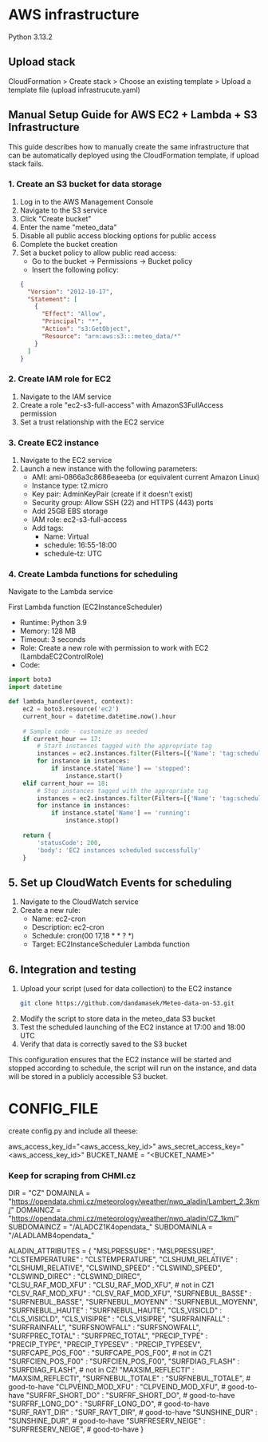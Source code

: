 # AWS infrastructure
Python 3.13.2

## Upload stack
CloudFormation > Create stack > Choose an existing template > Upload a template file (upload infrastrucute.yaml)

 
## Manual Setup Guide for AWS EC2 + Lambda + S3 Infrastructure
This guide describes how to manually create the same infrastructure that can be automatically deployed using the CloudFormation template, if upload stack fails.

### 1. Create an S3 bucket for data storage

1. Log in to the AWS Management Console
2. Navigate to the S3 service
3. Click "Create bucket"
4. Enter the name "meteo_data"
5. Disable all public access blocking options for public access
6. Complete the bucket creation
7. Set a bucket policy to allow public read access:
   - Go to the bucket → Permissions → Bucket policy
   - Insert the following policy:
   ```json
   {
     "Version": "2012-10-17",
     "Statement": [
       {
         "Effect": "Allow",
         "Principal": "*",
         "Action": "s3:GetObject",
         "Resource": "arn:aws:s3:::meteo_data/*"
       }
     ]
   }
   ```

### 2. Create IAM role for EC2

1. Navigate to the IAM service
2. Create a role "ec2-s3-full-access" with AmazonS3FullAccess permission
3. Set a trust relationship with the EC2 service

### 3. Create EC2 instance

1. Navigate to the EC2 service
2. Launch a new instance with the following parameters:
   - AMI: ami-0866a3c8686eaeeba (or equivalent current Amazon Linux)
   - Instance type: t2.micro
   - Key pair: AdminKeyPair (create if it doesn't exist)
   - Security group: Allow SSH (22) and HTTPS (443) ports
   - Add 25GB EBS storage
   - IAM role: ec2-s3-full-access
   - Add tags:
     - Name: Virtual
     - schedule: 16:55-18:00
     - schedule-tz: UTC

### 4. Create Lambda functions for scheduling

Navigate to the Lambda service


First Lambda function (EC2InstanceScheduler)
- Runtime: Python 3.9
- Memory: 128 MB
- Timeout: 3 seconds
- Role: Create a new role with permission to work with EC2 (LambdaEC2ControlRole)
- Code:
```python
import boto3
import datetime

def lambda_handler(event, context):
    ec2 = boto3.resource('ec2')
    current_hour = datetime.datetime.now().hour
    
    # Sample code - customize as needed
    if current_hour == 17:
        # Start instances tagged with the appropriate tag
        instances = ec2.instances.filter(Filters=[{'Name': 'tag:schedule', 'Values': ['*16:55-18:00*']}])
        for instance in instances:
            if instance.state['Name'] == 'stopped':
                instance.start()
    elif current_hour == 18:
        # Stop instances tagged with the appropriate tag
        instances = ec2.instances.filter(Filters=[{'Name': 'tag:schedule', 'Values': ['*16:55-18:00*']}])
        for instance in instances:
            if instance.state['Name'] == 'running':
                instance.stop()
                
    return {
        'statusCode': 200,
        'body': 'EC2 instances scheduled successfully'
    }
```

## 5. Set up CloudWatch Events for scheduling

1. Navigate to the CloudWatch service
2. Create a new rule:
   - Name: ec2-cron
   - Description: ec2-cron
   - Schedule: cron(00 17,18 * * ? *)
   - Target: EC2InstanceScheduler Lambda function

## 6. Integration and testing

1. Upload your script (used for data collection) to the EC2 instance
    ```bash
    git clone https://github.com/dandamasek/Meteo-data-on-S3.git
    ```
2. Modify the script to store data in the meteo_data S3 bucket
3. Test the scheduled launching of the EC2 instance at 17:00 and 18:00 UTC
4. Verify that data is correctly saved to the S3 bucket

This configuration ensures that the EC2 instance will be started and stopped according to schedule, the script will run on the instance, and data will be stored in a publicly accessible S3 bucket.


# CONFIG_FILE
create config.py and include all theese:

aws_access_key_id="<aws_access_key_id>"
aws_secret_access_key="<aws_access_key_id>"
BUCKET_NAME = "<BUCKET_NAME>"

### Keep for scraping from CHMI.cz
DIR = "CZ"
DOMAINLA = "https://opendata.chmi.cz/meteorology/weather/nwp_aladin/Lambert_2.3km/"
DOMAINCZ = "https://opendata.chmi.cz/meteorology/weather/nwp_aladin/CZ_1km/"
SUBDOMAINCZ = "/ALADCZ1K4opendata_"
SUBDOMAINLA = "/ALADLAMB4opendata_"

ALADIN_ATTRIBUTES = {
"MSLPRESSURE" : "MSLPRESSURE",
"CLSTEMPERATURE" : "CLSTEMPERATURE", 
"CLSHUMI_RELATIVE" : "CLSHUMI_RELATIVE",
"CLSWIND_SPEED" : "CLSWIND_SPEED",
"CLSWIND_DIREC" : "CLSWIND_DIREC",           
"CLSU_RAF_MOD_XFU" : "CLSU_RAF_MOD_XFU",    # not in CZ1
"CLSV_RAF_MOD_XFU" : "CLSV_RAF_MOD_XFU",
"SURFNEBUL_BASSE" : "SURFNEBUL_BASSE",
"SURFNEBUL_MOYENN" : "SURFNEBUL_MOYENN",
"SURFNEBUL_HAUTE" : "SURFNEBUL_HAUTE",
"CLS_VISICLD" : "CLS_VISICLD",
"CLS_VISIPRE" : "CLS_VISIPRE",
"SURFRAINFALL" : "SURFRAINFALL",
"SURFSNOWFALL" : "SURFSNOWFALL",
"SURFPREC_TOTAL" : "SURFPREC_TOTAL",
"PRECIP_TYPE" : "PRECIP_TYPE",
"PRECIP_TYPESEV" : "PRECIP_TYPESEV",
"SURFCAPE_POS_F00" : "SURFCAPE_POS_F00",     # not in CZ1
"SURFCIEN_POS_F00" : "SURFCIEN_POS_F00",
"SURFDIAG_FLASH" : "SURFDIAG_FLASH",         # not in CZ!
"MAXSIM_REFLECTI" : "MAXSIM_REFLECTI",
"SURFNEBUL_TOTALE" : "SURFNEBUL_TOTALE",     # good-to-have
"CLPVEIND_MOD_XFU" : "CLPVEIND_MOD_XFU",     # good-to-have
"SURFRF_SHORT_DO" : "SURFRF_SHORT_DO",       # good-to-have
"SURFRF_LONG_DO" : "SURFRF_LONG_DO",         # good-to-have
"SURF_RAYT_DIR" : "SURF_RAYT_DIR",           # good-to-have
"SUNSHINE_DUR" : "SUNSHINE_DUR",             # good-to-have
"SURFRESERV_NEIGE" : "SURFRESERV_NEIGE",     # good-to-have
}